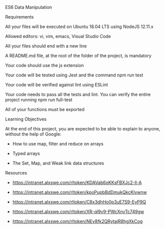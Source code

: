 ES6 Data Manipulation

Requirements

All your files will be executed on Ubuntu 18.04 LTS using NodeJS 12.11.x

Allowed editors: vi, vim, emacs, Visual Studio Code

All your files should end with a new line

A README.md file, at the root of the folder of the project, is mandatory

Your code should use the js extension

Your code will be tested using Jest and the command npm run test

Your code will be verified against lint using ESLint

Your code needs to pass all the tests and lint. You can verify the entire project running npm run full-test

All of your functions must be exported


Learning Objectives

At the end of this project, you are expected to be able to explain to anyone, without the help of Google:

- How to use map, filter and reduce on arrays

- Typed arrays

- The Set, Map, and Weak link data structures


Resources

* https://intranet.alxswe.com/rltoken/KDAVab6oKKsFBXJc2-ll-A

* https://intranet.alxswe.com/rltoken/kpoPupbBdDmukQkcKlvwnw

* https://intranet.alxswe.com/rltoken/C8x3dhHo0p3uE7S9-EyP9Q

* https://intranet.alxswe.com/rltoken/XR-ql9v9-PWcXnvTc749gw

* https://intranet.alxswe.com/rltoken/NEy8fk2QRytajR8hgXkCog
